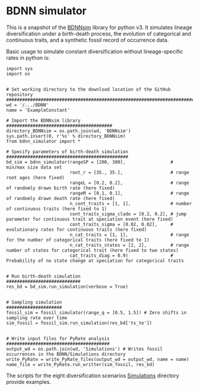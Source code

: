# BDNN simulator

This is a snapshot of the [BDNNsim](https://github.com/thauffe/BDNNsim) library for python v3. It simulates lineage diversification under a birth-death process, the evolution of categorical and continuous traits, and a synthetic fossil record of occurrence data.

Basic usage to simulate constant diversification without lineage-specific rates in python is:

```
import sys
import os


# Set working directory to the download location of the GitHub repository
#########################################################################
wd = '/.../BDNN'
name = 'ExampleConstant'

# Import the BDNNsim library
########################################
directory_BDNNsim = os.path.join(wd, 'BDNNsim')
sys.path.insert(0, r'%s' % directory_BDNNsim)
from bdnn_simulator import *

# Specify parameters of birth-death simulation
##############################################
bd_sim = bdnn_simulator(rangeSP = [200, 300],                 # min/max size data set
                        root_r = [35., 35.],                  # range root ages (here fixed)
                        rangeL = [0.2, 0.2],                  # range of randomly drawn birth rate (here fixed)
                        rangeM = [0.1, 0.1],                  # range of randomly drawn death rate (here fixed)
                        n_cont_traits = [1, 1],               # number of continuous traits (here fixed to 1)
                        cont_traits_sigma_clado = [0.2, 0.2], # jump parameter for continuous trait at speciation event (here fixed)
                        cont_traits_sigma = [0.02, 0.02],     # evolutionary rates for continuous traits (here fixed)
                        n_cat_traits = [1, 1],                # range for the number of categorical traits (here fixed to 1)
                        n_cat_traits_states = [2, 2],         # range number of states for categorical trait (here fixed to two states)
                        cat_traits_diag = 0.9)                # Probability of no state change at speciation for categorical traits


# Run birth-death simulation
############################
res_bd = bd_sim.run_simulation(verbose = True)


# Sampling simulation
#####################
fossil_sim = fossil_simulator(range_q = [0.5, 1.5]) # Zero shifts in sampling rate over time
sim_fossil = fossil_sim.run_simulation(res_bd['ts_te'])


# Write input files for PyRate analysis
#######################################
output_wd = os.path.join(wd, 'Simulations') # Writes fossil occurrences in the BDNN/Simulations directory
write_PyRate = write_PyRate_files(output_wd = output_wd, name = name)
name_file = write_PyRate.run_writter(sim_fossil, res_bd)
```

The scripts for the eight diversification scenarios [Simulations](https://github.com/thauffe/BDNN/tree/main/Simulations) directory provide examples.
